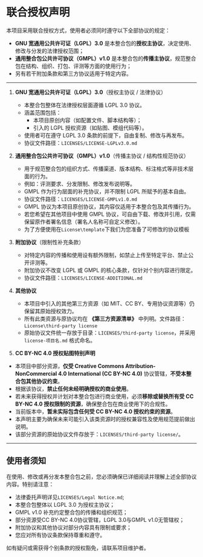 # 联合授权声明

本项目采用联合授权方式，使用者必须同时遵守以下全部协议的规定：

- **GNU 宽通用公共许可证（LGPL）3.0** 是本整合包的**授权主协议**，决定使用、修改与分发的法律授权范围；
- **通用整合包公共许可协议（GMPL）v1.0** 是本整合包的**传播主协议**，规范整合包在结构、组织、打包、评测等方面的使用行为；
- 另有若干附加条款和第三方协议适用于特定内容。

---

1. **GNU 宽通用公共许可证（LGPL）3.0**（授权主协议 / 法律协议）

   - 本整合包整体在法律授权层面遵循 LGPL 3.0 协议。
   - 涵盖范围包括：
     - 本项目原创内容（如配置文件、脚本结构等）；
     - 引入的 LGPL 授权资源（如贴图、模组代码等）。
   - 使用者可在遵守 LGPL 3.0 条款的前提下，自由复制、修改与再发布。
   - 协议文件路径：`LICENSES/LICENSE-LGPLv3.0.md`

2. **通用整合包公共许可协议（GMPL）v1.0**（传播主协议 / 结构性规范协议）

   - 用于规范整合包的组织方式、传播渠道、版本结构、标注格式等非技术层面的行为。
   - 例如：评测要求、分发限制、修改发布说明等。
   - GMPL 作为行为层面的补充协议，并不限制 LGPL 所赋予的基本自由。
   - 协议文件路径：`LICENSES/LICENSE-GMPLv1.0.md`
   - GMPL 协议为本项目原创协议，其内容仅适用于本整合包及其传播行为。
   - 若您希望在其他项目中使用 GMPL 协议，可自由下载、修改并引用，仅需保留原作者署名信息（署名人名称可自定义修改）。
   - 为了方便使用在`License\template`下我们为您准备了可修改的协议模板

3. **附加协议**（限制性补充条款）

   - 对特定内容的传播和使用设有额外限制，如禁止上传至特定平台、禁止公开评测等。
   - 附加协议不改变 LGPL 或 GMPL 的核心条款，仅针对个别内容进行限定。
   - 协议文件路径：`LICENSES/LICENSE-ADDITIONAL.md`

4. **其他协议**

   - 本项目中引入的其他第三方资源（如 MIT、CC BY、专用协议资源等）仍保留其原始授权效力。
   - 所有此类资源与原协议均在 **《第三方资源清单》** 中列明。文件路径：`License\third-party license`
   - 原始协议文件统一存放于目录：`LICENSES/third-party license`，并采用 `license-项目名.md` 格式命名。

5. **CC BY-NC 4.0 授权贴图特别声明**

- 本项目中部分资源，**仅受 Creative Commons Attribution-NonCommercial 4.0 International (CC BY-NC 4.0)** 协议管辖，**不受本整合包其他协议约束**。  
- 根据该协议，**禁止任何未经明确授权的商业使用**。  
- 若未来获得授权并计划对本整合包进行商业使用，必须**移除或替换所有受 CC BY-NC 4.0 授权限制的资源**，确保整合包在商业使用下的合规性。  
- 当前版本中，**暂未实际包含任何受 CC BY-NC 4.0 授权约束的资源**。  
- 本声明主要为确保未来可能引入该类资源时的授权兼容性及使用规范提前做出说明。  
- 该部分资源的原始协议文件存放于：`LICENSES/third-party license/`。

---

## 使用者须知

在使用、修改或再分发本整合包之前，您必须确保已详细阅读并理解上述全部协议内容。特别请注意：

- 法律委托声明详见`LICENSES/Legal Notice.md`;
- 本整合包整体以 LGPL 3.0 为授权主协议；
- GMPL v1.0 补充约定整合包的传播和组织规范；
- 部分资源受CC BY-NC 4.0协议管辖，LGPL 3.0与GMPL v1.0无管辖权；
- 附加协议和其他协议对部分内容具有限制或要求；
- 您应对所有协议条款保持尊重和遵守。

如有疑问或需获得个别条款的授权豁免，请联系项目维护者。